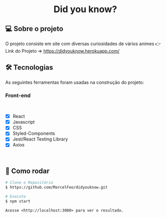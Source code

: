 <h1 align="center">Did you know?
</h1>

## 💻 Sobre o projeto

O projeto consiste em site com diversas curiosidades de vários animes
👉 Link do Projeto => https://didyouknow.herokuapp.com/

## 🛠 Tecnologias

As seguintes ferramentas foram usadas na construção do projeto:

### **Front-end**

<br>

- [x] React
- [x] Javascript
- [x] CSS
- [x] Styled-Components
- [x] Jest/React Testing Library 
- [x] Axios

<br>

## 👷 Como rodar

```bash
# Clone o Repositório
$ https://github.com/MarcelFeo/didyouknow.git
```

```bash
# Execute
$ npm start
```

```
Acesse <http://localhost:3000> para ver o resultado.
```
